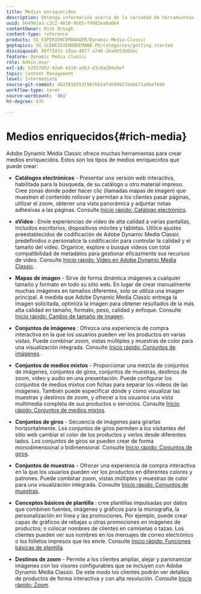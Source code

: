 ```yaml
---
title: Medios enriquecidos
description: Obtenga información acerca de la variedad de herramientas de Adobe Dynamic Media Classic que pueden ayudarle a crear medios enriquecidos.
uuid: b64981a3-c3c2-4010-9b65-f9982ea0a664
contentOwner: Rick Brough
content-type: reference
products: SG_EXPERIENCEMANAGER/Dynamic-Media-Classic
geptopics: SG_SCENESEVENONDEMAND_PK/categories/getting_started
discoiquuid: 86f72d31-19aa-4077-a746-2badb53b02ec
feature: Dynamic Media Classic
role: Admin,User
exl-id: 52937d52-92a6-4310-a363-d3c8a266e9ef
topic: Content Management
level: Intermediate
source-git-commit: d82f816553f807b514f4690827dab672a6baf690
workflow-type: tm+mt
source-wordcount: '461'
ht-degree: 43%

---
```


# Medios enriquecidos{#rich-media}

Adobe Dynamic Media Classic ofrece muchas herramientas para crear medios enriquecidos. Estos son los tipos de medios enriquecidos que puede crear:

* **Catálogos electrónicos** - Presentar una versión web interactiva, habilitada para la búsqueda, de su catálogo u otro material impreso. Cree zonas donde poder hacer clic (llamadas mapas de imagen) que muestren el contenido rollover y permitan a los clientes pasar páginas, utilizar el zoom, obtener una vista panorámica y adjuntar notas adhesivas a las páginas.
Consulte [Inicio rápido: Catálogo electrónico](/help/using/quick-start-ecatalog.md).

* **eVideo** : Envíe experiencias de vídeo de alta calidad a varias pantallas, incluidos escritorios, dispositivos móviles y tabletas. Utilice ajustes preestablecidos de codificación de Adobe Dynamic Media Classic predefinidos o personalice la codificación para controlar la calidad y el tamaño del vídeo. Organice, explore o busque vídeos con total compatibilidad de metadatos para gestionar eficazmente sus recursos de vídeo.
Consulte [Inicio rápido: Vídeo en Adobe Dynamic Media Classic](/help/using/quick-start-video.md).

* **Mapas de imagen** - Sirve de forma dinámica imágenes a cualquier tamaño y formato en todo su sitio web. En lugar de crear manualmente muchas imágenes en tamaños diferentes, solo se utiliza una imagen principal. A medida que Adobe Dynamic Media Classic entrega la imagen solicitada, optimiza la imagen para obtener resultados de la más alta calidad en tamaño, formato, peso, calidad y enfoque.
Consulte [Inicio rápido: Cambio de tamaño de imagen](/help/using/quick-start-image-sizing.md).

* **Conjuntos de imágenes** : Ofrezca una experiencia de compra interactiva en la que los usuarios pueden ver los productos en varias vistas. Puede combinar zoom, vistas múltiples y muestras de color para una visualización integrada.
Consulte [Inicio rápido: Conjuntos de imágenes](/help/using/quick-start-image-sets.md).

* **Conjuntos de medios mixtos** - Proporcionar una mezcla de conjuntos de imágenes, conjuntos de giros, conjuntos de muestras, destinos de zoom, vídeo y audio en una presentación. Puede configurar los conjuntos de medios mixtos con fichas para separar los vídeos de las imágenes. También puede especificar dónde y cómo visualizar las muestras y destinos de zoom, y ofrecer a los usuarios una vista multimedia completa de sus productos o servicios.
Consulte [Inicio rápido: Conjuntos de medios mixtos](/help/using/quick-start-mixed-media-sets.md).

* **Conjuntos de giros** - Secuencia de imágenes para girarlas horizontalmente. Los conjuntos de giros permiten a los visitantes del sitio web cambiar el color de los productos y verlos desde diferentes lados. Los conjuntos de giros se pueden crear de forma monodimensional o bidimensional.
Consulte [Inicio rápido: Conjuntos de giros](/help/using/quick-start-spin-sets.md).

* **Conjuntos de muestras** - Ofrecer una experiencia de compra interactiva en la que los usuarios pueden ver los productos en diferentes colores y patrones. Puede combinar zoom, vistas múltiples y muestras de color para una visualización integrada.
Consulte [Inicio rápido: Conjuntos de muestras](/help/using/quick-start-swatch-sets.md).

* **Conceptos básicos de plantilla** : cree plantillas impulsadas por datos que combinen fuentes, imágenes y gráficos para la monografía, la personalización en línea y las promociones. Por ejemplo, puede crear capas de gráficos de rebajas u otras promociones en imágenes de productos; o colocar nombres de clientes en camisetas o tazas. Los clientes pueden ver sus nombres en los mensajes de correo electrónico o los folletos impresos que les envíe.
Consulte [Inicio rápido: Funciones básicas de plantilla](/help/using/quick-start-template-basics.md).

* **Destinos de zoom** - Permite a los clientes ampliar, alejar y panoramizar imágenes con los visores configurables que se incluyen con Adobe Dynamic Media Classic. De este modo los clientes podrán ver detalles de productos de forma interactiva y con alta resolución.
Consulte [Inicio rápido: Zoom](/help/using/quick-start-zoom.md).

